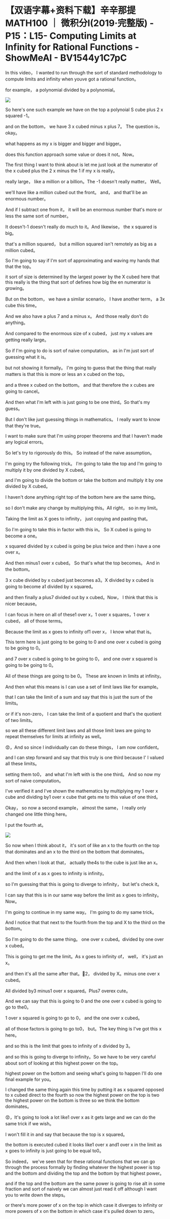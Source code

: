 # 【双语字幕+资料下载】辛辛那提 MATH100 ｜ 微积分Ⅰ(2019·完整版) - P15：L15- Computing Limits at Infinity for Rational Functions - ShowMeAI - BV1544y1C7pC

In this video， I wanted to run through the sort of standard methodology to compute limits and infinity when youve got a rational function。

 for example， a polynomial divided by a polynomial。



![](img/f1cbeeb66802a878cbb6b4f3da26ab74_1.png)

So here's one such example we have on the top a polynoial S cube plus 2 x squared -1。

 and on the bottom， we have 3 x cubed minus x plus 7。 The question is， okay。

 what happens as my x is bigger and bigger and bigger。

 does this function approach some value or does it not。Now。

The first thing I want to think about is let me just look at the numerator of the x cubed plus the 2 x minus the 1 if my x is really。

 really large， like a million or a billion。The -1 doesn't really matter。 Well。

 we'll have like a million cubed out the front。 and， and that'll be an enormous number。

 And if I subtract one from it， it will be an enormous number that's more or less the same sort of number。

 It doesn't-1 doesn't really do much to it。And likewise， the x squared is big。

 that's a million squared， but a million squared isn't remotely as big as a million cubed。

So I'm going to say if I'm sort of approximating and waving my hands that that the top。

 it sort of size is determined by the largest power by the X cubed here that this really is the thing that sort of defines how big the en numerator is growing。

But on the bottom， we have a similar scenario， I have another term， a 3x cube this time。

And we also have a plus 7 and a minus x。 And those really don't do anything。

 And compared to the enormous size of x cubed， just my x values are getting really large。

 So if I'm going to do is sort of naive computation。 as in I'm just sort of guessing what it is。

 but not showing it formally。 I'm going to guess that the thing that really matters is that this is more or less an x cubed on the top。

 and a three x cubed on the bottom。 and that therefore the x cubes are going to cancel。

 And then what I'm left with is just going to be one third。So that's my guess。

 But I don't like just guessing things in mathematics。 I really want to know that they're true。

 I want to make sure that I'm using proper theorems and that I haven't made any logical errors。

 So let's try to rigorously do this。 So instead of the naive assumption。

 I'm going try the following trick。 I'm going to take the top and I'm going to multiply it by one divided by X cubed。

 and I'm going to divide the bottom or take the bottom and multiply it by one divided by X cubed。

I haven't done anything right top of the bottom here are the same thing。

 so I don't make any change by multiplying this。All right， so in my limit。

Taking the limit as X goes to infinity， just copying and pasting that。

 So I'm going to take this in factor with this in。 So X cubed is going to become a one。

x squared divided by x cubed is going be plus twice and then i have a one over x。

And then minus1 over x cubed。 So that's what the top becomes。 And in the bottom。

3 x cube divided by x cubed just becomes a3。X divided by x cubed is going to become a1 divided by x squared。

 and then finally a plus7 divided out by x cubed。Now， I think that this is nicer because。

I can focus in here on all of these1 over x，1 over x squares，1 over x cubed， all of those terms。

Because the limit as x goes to infinity of1 over x， I know what that is。

 This term here is just going to be going to 0 and one over x cubed is going to be going to 0。

 and 7 over x cubed is going to be going to 0， and one over x squared is going to be going to 0。

 All of these things are going to be 0。 These are known in limits at infinity。

And then what this means is I can use a set of limit laws like for example。

 that I can take the limit of a sum and say that this is just the sum of the limits。

 or if it's non-zero， I can take the limit of a quotient and that's the quotient of two limits。

 so we all these different limit laws and all those limit laws are going to repeat themselves for limits at infinity as well。

😡，And so since I individually can do these things， I am now confident。

 and I can step forward and say that this truly is one third because I' I valued all these limits。

 setting them to0， and what I'm left with is the one third。 And so now my sort of naive computation。

 I've verified it and I've shown the mathematics by multiplying my 1 over x cube and dividing by1 over x cube that gets me to this value of one third。

Okay， so now a second example， almost the same， I really only changed one little thing here。

 I put the fourth at。

![](img/f1cbeeb66802a878cbb6b4f3da26ab74_3.png)

So now when I think about it， it's sort of like an x to the fourth on the top that dominates and an x to the third on the bottom that dominates。

And then when I look at that， actually the4s to the cube is just like an x。

 and the limit of x as x goes to infinity is infinity。

 so I'm guessing that this is going to diverge to infinity， but let's check it。

I can say that this is in our same way before the limit as x goes to infinity。 Now。

 I'm going to continue in my same way。 I'm going to do my same trick。

 And I notice that that next to the fourth from the top and X to the third on the bottom。

 So I'm going to do the same thing。 one over x cubed。divided by one over x cubed。

This is going to get me the limit。As x goes to infinity of， well， it's just an x。

 and then it's all the same after that。🎼2， divided by X。minus one over x cubed。

All divided by3 minus1 over x squared。Plus7 overex cute。

And we can say that this is going to 0 and the one over x cubed is going to go to the0。

1 over x squared is going to go to 0， and the one over x cubed。

 all of those factors is going to go to0， but。The key thing is I've got this x here。

 and so this is the limit that goes to infinity of x divided by 3。

 and so this is going to diverge to infinity。So we have to be very careful about sort of looking at this highest power on the top。

 highest power on the bottom and seeing what's going to happen I'll do one final example for you。

 I changed the same thing again this time by putting it as x squared opposed to x cubed direct to the fourth so now the highest power on the top is two the highest power on the bottom is three so we think the bottom dominates。

😡，It's going to look a lot like1 over x as it gets large and we can do the same trick if we wish。

 I won't fill it in and say that because the top is x squared。

 the bottom is executed cubed it looks like1 over x and1 over x in the limit as x goes to infinity is just going to be equal to0。

So indeed， we've seen that for these rational functions that we can go through the process formally by finding whatever the highest power is top and the bottom and dividing the top and the bottom by that highest power。

 and if the top and the bottom are the same power is going to rise alt in some fraction and sort of naively we can almost just read it off although I want you to write down the steps。

 or there's more power of x on the top in which case it diverges to infinity or more powers of x on the bottom in which case it's pulled down to zero。

